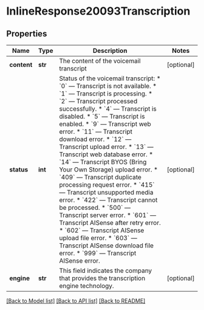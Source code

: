 # InlineResponse20093Transcription

## Properties
Name | Type | Description | Notes
------------ | ------------- | ------------- | -------------
**content** | **str** | The content of the voicemail transcript | [optional] 
**status** | **int** | Status of the voicemail transcript: * &#x60;0&#x60; — Transcript is not available. * &#x60;1&#x60; — Transcript is processing. * &#x60;2&#x60; — Transcript processed successfully. * &#x60;4&#x60; — Transcript is disabled. * &#x60;5&#x60; — Transcript is enabled. * &#x60;9&#x60; — Transcript web error. * &#x60;11&#x60; — Transcript download error. * &#x60;12&#x60; — Transcript upload error. * &#x60;13&#x60; — Transcript web database error. * &#x60;14&#x60; — Transcript BYOS (Bring Your Own Storage) upload error. * &#x60;409&#x60; — Transcript duplicate processing request error. * &#x60;415&#x60; — Transcript unsupported media error. * &#x60;422&#x60; — Transcript cannot be processed. * &#x60;500&#x60; — Transcript server error. * &#x60;601&#x60; — Transcript AISense after retry error. * &#x60;602&#x60; — Transcript AISense upload file error. * &#x60;603&#x60; — Transcript AISense download file error. * &#x60;999&#x60; — Transcript AISense error.  | [optional] 
**engine** | **str** | This field indicates the company that provides the transcription engine technology. | [optional] 

[[Back to Model list]](../README.md#documentation-for-models) [[Back to API list]](../README.md#documentation-for-api-endpoints) [[Back to README]](../README.md)

